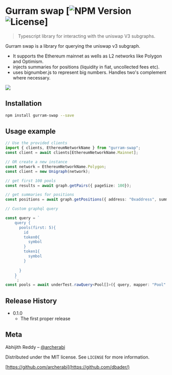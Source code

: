 # Gurram swap [![NPM Version][npm-image]![License][license-url]]

> Typescript library for interacting with the uniswap V3 subgraphs. 


<!-- [![Build Status][travis-image]][travis-url] -->
<!-- [![Downloads Stats][npm-downloads]][npm-url] -->

Gurram swap is a library for querying the uniswap v3 subgraph. 
* It supports the Ethereum mainnet as wells as L2 networks like Polygon and Optimism.
* injects summaries for positions (liquidity in fiat, uncollected fees etc).
* uses bignumber.js to represent big numbers. Handles two's complement where necessary. 


![](header.png)

## Installation

```sh
npm install gurram-swap --save
```

## Usage example
```typescript
// Use the provided clients
import { clients, EthereumNetworkName } from "gurram-swap";
const client = await clients[EthereumNetworkName.Mainnet];

// OR create a new instance 
const network = EthereumNetworkName.Polygon;
const client = new Unigraph(network);

// get first 100 pools
const results = await graph.getPairs({ pageSize: 100});

// get summaries for positions
const positions = await graph.getPositions({ address: "0xaddress", summaries: true});

// Custom graphql query

const query = `
    query {
      pools(first: 5){
        id
        token0{
          symbol
        }
        token1{
          symbol
        }
        
      }
    }
    `;
const pools = await underTest.rawQuery<Pool[]>({ query, mapper: "Pool" });

``` 


## Release History

* 0.1.0
    * The first proper release

## Meta

Abhijith Reddy – [@archerabi](https://twitter.com/archerabi)

Distributed under the MIT license. See ``LICENSE`` for more information.

[https://github.com/archerabi](https://github.com/dbader/)


<!-- Markdown link & img dfn's -->
[npm-image]: https://img.shields.io/npm/v/gurram-swap.svg?style=flat-square
[npm-url]: https://npmjs.org/package/gurram-swap
[npm-downloads]: https://img.shields.io/npm/dm/datadog-metrics.svg?style=flat-square
[travis-image]: https://img.shields.io/travis/dbader/node-datadog-metrics/master.svg?style=flat-square
[travis-url]: https://travis-ci.org/dbader/node-datadog-metrics
[license-url]: https://img.shields.io/npm/l/gurram-swap
